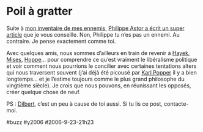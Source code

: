 # Poil à gratter

Suite à [mon inventaire de mes ennemis](a-mes-ennemis.md), [Philippe Astor a écrit un super article](http://djbox.typepad.com/poilagratter/2006/09/y_atil_un_vrai_.html) que je vous conseille. Non, Philippe tu n’es pas un ennemi. Au contraire. Je pense exactement comme toi.

Avec quelques amis, nous sommes d’ailleurs en train de revenir à [Hayek](http://fr.wikipedia.org/wiki/Friedrich_August_von_Hayek), [Mises](http://fr.wikipedia.org/wiki/Ludwig_von_Mises), [Hoppe](http://fr.wikipedia.org/wiki/Hans_Hermann_Hoppe)… pour comprendre ce qu’est vraiment le libéralisme politique et voir comment nous pourrions le concilier avec certaines tentations alters qui nous traversent souvent (j’ai déjà été picousé par [Karl Popper](http://fr.wikipedia.org/wiki/Karl_Popper) il y a bien longtemps... et je l’estime toujours comme le plus grand philosophe du vingtième siècle). Je crois que nous pouvons, en réunissant les opposés, créer quelque chose de neuf.

PS : [Dilbert](http://liberaux.org/), c’est un peu à cause de toi aussi. Si tu lis ce post, contacte-moi.

#buzz #y2006 #2006-9-23-21h23
